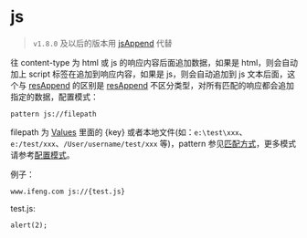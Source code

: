 # js

> `v1.8.0` 及以后的版本用 [jsAppend](#rules_jsAppend) 代替

往 content-type 为 html 或 js 的响应内容后面追加数据，如果是 html，则会自动加上 script 标签在追加到响应内容，如果是 js，则会自动追加到 js 文本后面，这个与 [resAppend](#rules_resAppend) 的区别是 [resAppend](#rules_resAppend) 不区分类型，对所有匹配的响应都会追加指定的数据，配置模式：

	pattern js://filepath

filepath 为 [Values](http://local.whistlejs.com/#values) 里面的 {key} 或者本地文件(如：`e:\test\xxx`、`e:/test/xxx`、`/User/username/test/xxx` 等)，pattern 参见[匹配方式](#pattern)，更多模式请参考[配置模式](#mode)。

例子：

	www.ifeng.com js://{test.js}

test.js:

	alert(2);
